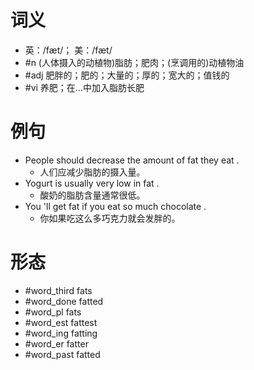 # 词义
- 英：/fæt/； 美：/fæt/
- #n (人体摄入的动植物)脂肪；肥肉；(烹调用的)动植物油
- #adj 肥胖的；肥的；大量的；厚的；宽大的；值钱的
- #vi 养肥；在…中加入脂肪长肥
# 例句
- People should decrease the amount of fat they eat .
	- 人们应减少脂肪的摄入量。
- Yogurt is usually very low in fat .
	- 酸奶的脂肪含量通常很低。
- You 'll get fat if you eat so much chocolate .
	- 你如果吃这么多巧克力就会发胖的。
# 形态
- #word_third fats
- #word_done fatted
- #word_pl fats
- #word_est fattest
- #word_ing fatting
- #word_er fatter
- #word_past fatted
